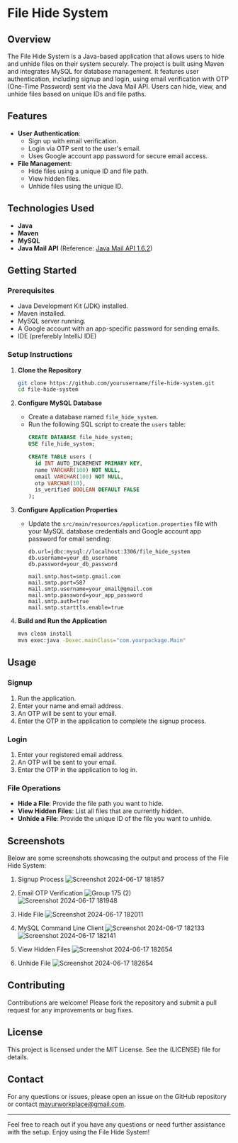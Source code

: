 # File Hide System

## Overview
The File Hide System is a Java-based application that allows users to hide and unhide files on their system securely. The project is built using Maven and integrates MySQL for database management. It features user authentication, including signup and login, using email verification with OTP (One-Time Password) sent via the Java Mail API. Users can hide, view, and unhide files based on unique IDs and file paths.

## Features
- **User Authentication**: 
  - Sign up with email verification.
  - Login via OTP sent to the user's email.
  - Uses Google account app password for secure email access.
- **File Management**:
  - Hide files using a unique ID and file path.
  - View hidden files.
  - Unhide files using the unique ID.

## Technologies Used
- **Java**
- **Maven**
- **MySQL**
- **Java Mail API** (Reference: [Java Mail API 1.6.2](https://mvnrepository.com/artifact/com.sun.mail/javax.mail/1.6.2))

## Getting Started

### Prerequisites
- Java Development Kit (JDK) installed.
- Maven installed.
- MySQL server running.
- A Google account with an app-specific password for sending emails.
- IDE (preferebly IntelliJ IDE)

### Setup Instructions

1. **Clone the Repository**
   ```sh
   git clone https://github.com/yourusername/file-hide-system.git
   cd file-hide-system
   ```

2. **Configure MySQL Database**
   - Create a database named `file_hide_system`.
   - Run the following SQL script to create the `users` table:
     ```sql
     CREATE DATABASE file_hide_system;
     USE file_hide_system;
     
     CREATE TABLE users (
       id INT AUTO_INCREMENT PRIMARY KEY,
       name VARCHAR(100) NOT NULL,
       email VARCHAR(100) NOT NULL,
       otp VARCHAR(10),
       is_verified BOOLEAN DEFAULT FALSE
     );
     ```

3. **Configure Application Properties**
   - Update the `src/main/resources/application.properties` file with your MySQL database credentials and Google account app password for email sending:
     ```properties
     db.url=jdbc:mysql://localhost:3306/file_hide_system
     db.username=your_db_username
     db.password=your_db_password
     
     mail.smtp.host=smtp.gmail.com
     mail.smtp.port=587
     mail.smtp.username=your_email@gmail.com
     mail.smtp.password=your_app_password
     mail.smtp.auth=true
     mail.smtp.starttls.enable=true
     ```

4. **Build and Run the Application**
   ```sh
   mvn clean install
   mvn exec:java -Dexec.mainClass="com.yourpackage.Main"
   ```

## Usage

### Signup
1. Run the application.
2. Enter your name and email address.
3. An OTP will be sent to your email.
4. Enter the OTP in the application to complete the signup process.

### Login
1. Enter your registered email address.
2. An OTP will be sent to your email.
3. Enter the OTP in the application to log in.

### File Operations
- **Hide a File**: Provide the file path you want to hide.
- **View Hidden Files**: List all files that are currently hidden.
- **Unhide a File**: Provide the unique ID of the file you want to unhide.

## Screenshots
Below are some screenshots showcasing the output and process of the File Hide System:

1. Signup Process
![Screenshot 2024-06-17 181857](https://github.com/mayurmundankar/File-Hide-System/assets/100030459/d2a8eeea-1188-4c19-9f54-53551397905d)

2. Email OTP Verification
![Group 175 (2)](https://github.com/mayurmundankar/File-Hide-System/assets/100030459/c7016897-351a-4f9d-a19c-7d1a995f3ff2)
![Screenshot 2024-06-17 181948](https://github.com/mayurmundankar/File-Hide-System/assets/100030459/a5076c67-3885-4719-b3df-075bc549e3b0)

4. Hide File
![Screenshot 2024-06-17 182011](https://github.com/mayurmundankar/File-Hide-System/assets/100030459/a8a84b0f-7acc-46a1-9e81-ecae5e701f89)

5. MySQL Command Line Client
![Screenshot 2024-06-17 182133](https://github.com/mayurmundankar/File-Hide-System/assets/100030459/dfbc6938-62db-44a6-a5cd-0a883e909217)
![Screenshot 2024-06-17 182141](https://github.com/mayurmundankar/File-Hide-System/assets/100030459/6f29c58c-59d2-4d63-9af2-c6a0fdea4f80)

6. View Hidden Files
![Screenshot 2024-06-17 182654](https://github.com/mayurmundankar/File-Hide-System/assets/100030459/665e4655-f2a9-4fda-96ad-2dff4f43905f)

7. Unhide File
![Screenshot 2024-06-17 182654](https://github.com/mayurmundankar/File-Hide-System/assets/100030459/91dfcdfc-8044-443d-b4c0-8551ce4ca14c)

## Contributing
Contributions are welcome! Please fork the repository and submit a pull request for any improvements or bug fixes.

## License
This project is licensed under the MIT License. See the (LICENSE) file for details.

## Contact
For any questions or issues, please open an issue on the GitHub repository or contact [mayurworkplace@gmail.com](mailto:mayurworkplace@gmail.com).

---

Feel free to reach out if you have any questions or need further assistance with the setup. Enjoy using the File Hide System!
